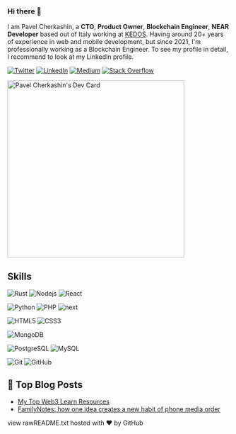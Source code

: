 ### Hi there 👋

<!--
**pcherkashin/pcherkashin** is a ✨ _special_ ✨ repository because its `README.md` (this file) appears on your GitHub profile.

Here are some ideas to get you started:

- 🔭 I’m currently working on ...
- 🌱 I’m currently learning ...
- 👯 I’m looking to collaborate on ...
- 🤔 I’m looking for help with ...
- 💬 Ask me about ...
- 📫 How to reach me: ...
- 😄 Pronouns: ...
- ⚡ Fun fact: ...
-->

I am Pavel Cherkashin, a **CTO**, **Product Owner**, **Blockchain Engineer**, **NEAR Developer** based out of Italy working at [KEDOS](https://kedos.io). Having around 20+ years of experience in web and mobile development, but since 2021, I'm professionally working as a Blockchain Engineer. To see my profile in detail, I recommend to look at my LinkedIn profile.

[![Twitter](https://img.shields.io/badge/twitter-%230077B5.svg?style=for-the-badge&logo=twitter&logoColor=white)](https://www.twitter.com/pcherkashinx/)
[![LinkedIn](https://img.shields.io/badge/linkedin-%230077B5.svg?style=for-the-badge&logo=linkedin&logoColor=white)](https://www.linkedin.com/in/pcherkashin/)
[![Medium](https://img.shields.io/badge/Medium-12100E?style=for-the-badge&logo=medium&logoColor=white)](https://medium.com/@pcherkashin)
[![Stack Overflow](https://img.shields.io/badge/-Stackoverflow-FE7A16?style=for-the-badge&logo=stack-overflow&logoColor=white)](https://stackoverflow.com/users/19569693/pavel-cherkashin)

<a href="https://app.daily.dev/pcherkashin"><img src="https://api.daily.dev/devcards/617f2011e1c1499fae6474c1fe86e26a.png?r=g1k" width="400" alt="Pavel Cherkashin's Dev Card"/></a>

## Skills

<!-- ![JavaScript](https://img.shields.io/badge/-JavaScript-black?style=flat-square&logo=javascript) -->
<!-- ![typescript](https://img.shields.io/badge/TypeScript-3178C6?style=flat-square&logo=typescript&logoColor=white) -->
![Rust](https://img.shields.io/badge/-Rust-black?style=flat-square&logo=Rust)
![Nodejs](https://img.shields.io/badge/-Nodejs-black?style=flat-square&logo=Node.js)
![React](https://img.shields.io/badge/-React-black?style=flat-square&logo=react)
<!-- ![Vue](https://img.shields.io/badge/-Vuejs-black?style=flat-square&logo=Vue.js) -->
![Python](https://img.shields.io/badge/-Python-black?style=flat-square&logo=Python)
![PHP](https://img.shields.io/badge/-Php-black?style=flat-square&logo=Php)
![next](https://img.shields.io/badge/Next-000000?style=flat-square&logo=nextdotjs&logoColor=FFFFFF)
<!-- ![react](https://img.shields.io/badge/React-20232A?style=flat-square&logo=react&logoColor=61DAFB) -->
<!-- ![redux](https://img.shields.io/badge/Redux-593D88?style=flat-square&logo=redux&logoColor=white) -->
<!-- ![react-router](https://img.shields.io/badge/React_Router-CA4245?style=flat-square&logo=react-router&logoColor=white) -->
<!-- ![material-ui](https://img.shields.io/badge/Material_UI-0081CB?style=flat-square&logo=mui&logoColor=white) -->
<!-- ![pwa](https://img.shields.io/badge/Progressive_Web_App-4285F4?style=flat-square&logo=googlechrome&logoColor=white) -->
<!-- ![storybook](https://img.shields.io/badge/storybook-FF4785?style=flat-square&logo=storybook&logoColor=white) -->
<!-- ![C++](https://img.shields.io/badge/-C++-00599C?style=flat-square&logo=c) -->
![HTML5](https://img.shields.io/badge/-HTML5-E34F26?style=flat-square&logo=html5&logoColor=white)
![CSS3](https://img.shields.io/badge/-CSS3-1572B6?style=flat-square&logo=css3)
<!-- ![Bootstrap](https://img.shields.io/badge/-Bootstrap-563D7C?style=flat-square&logo=bootstrap) -->
![MongoDB](https://img.shields.io/badge/-MongoDB-black?style=flat-square&logo=mongodb)
<!-- ![Redis](https://img.shields.io/badge/-Redis-black?style=flat-square&logo=Redis) -->
![PostgreSQL](https://img.shields.io/badge/-PostgreSQL-336791?style=flat-square&logo=postgresql)
![MySQL](https://img.shields.io/badge/-MySQL-black?style=flat-square&logo=mysql)
<!-- ![Heroku](https://img.shields.io/badge/-Heroku-430098?style=flat-square&logo=heroku) -->
<!-- ![Amazon AWS](https://img.shields.io/badge/Amazon%20AWS-232F3E?style=flat-square&logo=amazon-aws) -->
![Git](https://img.shields.io/badge/-Git-black?style=flat-square&logo=git)
![GitHub](https://img.shields.io/badge/-GitHub-181717?style=flat-square&logo=github)
<!-- ![GitLab](https://img.shields.io/badge/-GitLab-FCA121?style=flat-square&logo=gitlab) -->
<!-- ![BitBucket](https://img.shields.io/badge/-BitBucket-darkblue?style=flat-square&logo=bitbucket) -->
<!-- ![jquery](https://img.shields.io/badge/jQuery-0769AD?style=flat-square&logo=jquery&logoColor=white) -->

## 📝 Top Blog Posts

-   [My Top Web3 Learn Resources](https://pcherkashin.medium.com/my-top-web3-learn-resources-1e444d8da13d)
-   [FamilyNotes: how one idea creates a new habit of phone media order](https://pcherkashin.medium.com/familynotes-how-one-idea-creates-a-new-habit-of-phone-media-order-5108cb302f28)


view rawREADME.txt hosted with ❤ by GitHub
